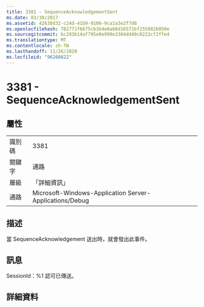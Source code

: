 ```yaml
---
title: 3381 - SequenceAcknowledgementSent
ms.date: 03/30/2017
ms.assetid: 42630d32-c24d-41b9-9106-9ca1a3e2f7d8
ms.openlocfilehash: 782771f6675cb3b4e6a60d16571bf2550826050e
ms.sourcegitcommit: bc293b14af795e0e999e3304dd40c0222cf2ffe4
ms.translationtype: MT
ms.contentlocale: zh-TW
ms.lasthandoff: 11/26/2020
ms.locfileid: "96260822"
---
```

# <a name="3381---sequenceacknowledgementsent"></a>3381 - SequenceAcknowledgementSent

## <a name="properties"></a>屬性  
  
|||  
|-|-|  
|識別碼|3381|  
|關鍵字|通路|  
|層級|「詳細資訊」|  
|通路|Microsoft-Windows-Application Server-Applications/Debug|  
  
## <a name="description"></a>描述  

 當 SequenceAcknowledgement 送出時，就會發出此事件。  
  
## <a name="message"></a>訊息  

 SessionId：%1 認可已傳送。  
  
## <a name="details"></a>詳細資料
